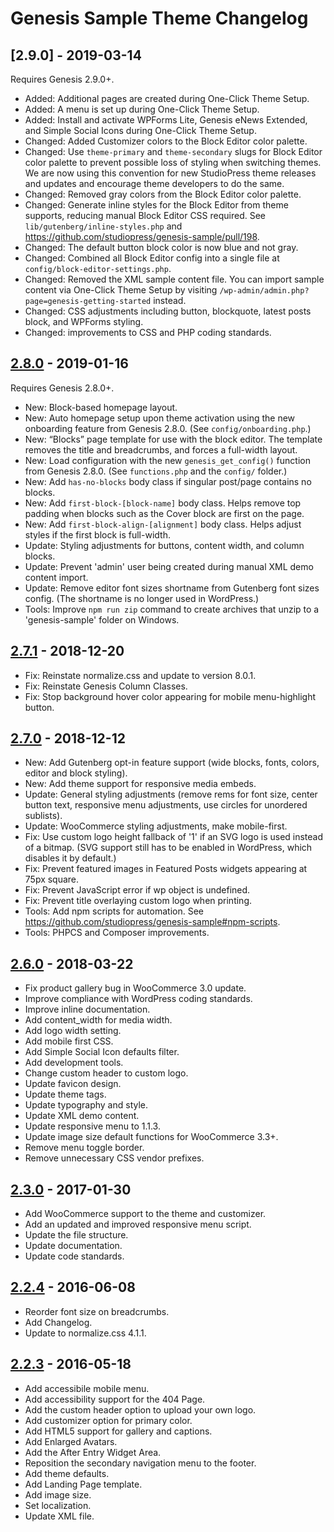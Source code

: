 # Genesis Sample Theme Changelog

## [2.9.0] - 2019-03-14
Requires Genesis 2.9.0+.

* Added: Additional pages are created during One-Click Theme Setup.
* Added: A menu is set up during One-Click Theme Setup.
* Added: Install and activate WPForms Lite, Genesis eNews Extended, and Simple Social Icons during One-Click Theme Setup.
* Changed: Added Customizer colors to the Block Editor color palette.
* Changed: Use `theme-primary` and `theme-secondary` slugs for Block Editor color palette to prevent possible loss of styling when switching themes. We are now using this convention for new StudioPress theme releases and updates and encourage theme developers to do the same.
* Changed: Removed gray colors from the Block Editor color palette.
* Changed: Generate inline styles for the Block Editor from theme supports, reducing manual Block Editor CSS required. See `lib/gutenberg/inline-styles.php` and https://github.com/studiopress/genesis-sample/pull/198.
* Changed: The default button block color is now blue and not gray.
* Changed: Combined all Block Editor config into a single file at `config/block-editor-settings.php`.
* Changed: Removed the XML sample content file. You can import sample content via One-Click Theme Setup by visiting `/wp-admin/admin.php?page=genesis-getting-started` instead.
* Changed: CSS adjustments including button, blockquote, latest posts block, and WPForms styling.
* Changed: improvements to CSS and PHP coding standards.

## [2.8.0] - 2019-01-16
Requires Genesis 2.8.0+.

* New: Block-based homepage layout.
* New: Auto homepage setup upon theme activation using the new onboarding feature from Genesis 2.8.0. (See `config/onboarding.php`.)
* New: “Blocks” page template for use with the block editor. The template removes the title and breadcrumbs, and forces a full-width layout.
* New: Load configuration with the new `genesis_get_config()` function from Genesis 2.8.0. (See `functions.php` and the `config/` folder.)
* New: Add `has-no-blocks` body class if singular post/page contains no blocks.
* New: Add `first-block-[block-name]` body class. Helps remove top padding when blocks such as the Cover block are first on the page.
* New: Add `first-block-align-[alignment]` body class. Helps adjust styles if the first block is full-width.
* Update: Styling adjustments for buttons, content width, and column blocks.
* Update: Prevent 'admin' user being created during manual XML demo content import.
* Update: Remove editor font sizes shortname from Gutenberg font sizes config. (The shortname is no longer used in WordPress.)
* Tools: Improve `npm run zip` command to create archives that unzip to a 'genesis-sample' folder on Windows.

## [2.7.1] - 2018-12-20
* Fix: Reinstate normalize.css and update to version 8.0.1.
* Fix: Reinstate Genesis Column Classes.
* Fix: Stop background hover color appearing for mobile menu-highlight button.

## [2.7.0] - 2018-12-12
* New: Add Gutenberg opt-in feature support (wide blocks, fonts, colors, editor and block styling).
* New: Add theme support for responsive media embeds.
* Update: General styling adjustments (remove rems for font size, center button text, responsive menu adjustments, use circles for unordered sublists).
* Update: WooCommerce styling adjustments, make mobile-first.
* Fix: Use custom logo height fallback of '1' if an SVG logo is used instead of a bitmap. (SVG support still has to be enabled in WordPress, which disables it by default.)
* Fix: Prevent featured images in Featured Posts widgets appearing at 75px square.
* Fix: Prevent JavaScript error if wp object is undefined.
* Fix: Prevent title overlaying custom logo when printing.
* Tools: Add npm scripts for automation. See https://github.com/studiopress/genesis-sample#npm-scripts.
* Tools: PHPCS and Composer improvements.

## [2.6.0] - 2018-03-22
* Fix product gallery bug in WooCommerce 3.0 update.
* Improve compliance with WordPress coding standards.
* Improve inline documentation.
* Add content_width for media width.
* Add logo width setting.
* Add mobile first CSS.
* Add Simple Social Icon defaults filter.
* Add development tools.
* Change custom header to custom logo.
* Update favicon design.
* Update theme tags.
* Update typography and style.
* Update XML demo content.
* Update responsive menu to 1.1.3.
* Update image size default functions for WooCommerce 3.3+.
* Remove menu toggle border.
* Remove unnecessary CSS vendor prefixes.

## [2.3.0] - 2017-01-30
* Add WooCommerce support to the theme and customizer.
* Add an updated and improved responsive menu script.
* Update the file structure.
* Update documentation.
* Update code standards.

## [2.2.4] - 2016-06-08
* Reorder font size on breadcrumbs.
* Add Changelog.
* Update to normalize.css 4.1.1.

## [2.2.3] - 2016-05-18
* Add accessibile mobile menu.
* Add accessibility support for the 404 Page.
* Add the custom header option to upload your own logo.
* Add customizer option for primary color.
* Add HTML5 support for gallery and captions.
* Add Enlarged Avatars.
* Add the After Entry Widget Area.
* Reposition the secondary navigation menu to the footer.
* Add theme defaults.
* Add Landing Page template.
* Add image size.
* Set localization.
* Update XML file.

[2.8.0]: https://github.com/copyblogger/genesis-sample/compare/2.7.1...2.8.0
[2.7.1]: https://github.com/copyblogger/genesis-sample/compare/2.7.0...2.7.1
[2.7.0]: https://github.com/copyblogger/genesis-sample/compare/2.6.0...2.7.0
[2.6.0]: https://github.com/copyblogger/genesis-sample/compare/2.3.0...2.6.0
[2.3.0]: https://github.com/copyblogger/genesis-sample/compare/2.2.4...2.3.0
[2.2.4]: https://github.com/copyblogger/genesis-sample/compare/2.2.3...2.2.4
[2.2.3]: https://github.com/copyblogger/genesis-sample/compare/014deb3689323b7bbd4ddbfff4f5f9279a38f741...2.2.3
